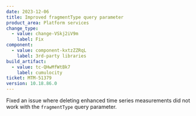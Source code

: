 ```yaml
---
date: 2023-12-06
title: Improved fragmentType query parameter
product_area: Platform services
change_type:
  - value: change-VSkj2iV9m
    label: Fix
component:
  - value: component-kxtzZZRqL
    label: 3rd-party libraries
build_artifact:
  - value: tc-QHwMfWtBk7
    label: cumulocity
ticket: MTM-51379
version: 10.18.86.0
---
```

Fixed an issue where deleting enhanced time series measurements did not work with the <code>fragmentType</code> query parameter.
